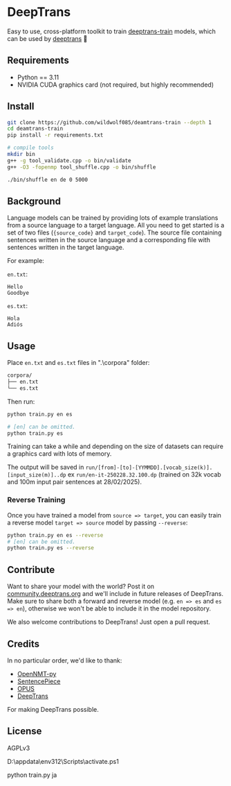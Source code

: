 # DeepTrans

Easy to use, cross-platform toolkit to train [deeptrans-train](https://github.com/wildwolf085/deamtrans-train) models, which can be used by [deeptrans](https://deamtrans.org) 🚂

## Requirements

 * Python == 3.11
 * NVIDIA CUDA graphics card (not required, but highly recommended)

## Install

```bash
git clone https://github.com/wildwolf085/deamtrans-train --depth 1
cd deamtrans-train
pip install -r requirements.txt

# compile tools
mkdir bin
g++ -g tool_validate.cpp -o bin/validate
g++ -O3 -fopenmp tool_shuffle.cpp -o bin/shuffle

./bin/shuffle en de 0 5000
```

## Background

Language models can be trained by providing lots of example translations from a source language to a target language. All you need to get started is a set of two files (`{source_code}` and `target_code`). The source file containing sentences written in the source language and a corresponding file with sentences written in the target language.

For example:

`en.txt`:

```
Hello
Goodbye
```

`es.txt`:

```
Hola
Adiós
```

## Usage

Place `en.txt` and `es.txt` files in ".\corpora" folder:

```bash
corpora/
├── en.txt
└── es.txt
```

Then run:

```bash
python train.py en es

# [en] can be omitted.
python train.py es
```

Training can take a while and depending on the size of datasets can require a graphics card with lots of memory.

The output will be saved in `run/[from]-[to]-[YYMMDD].[vocab_size(k)].[input_size(m)]..dp` ex `run/en-it-250228.32.100.dp` (trained on 32k vocab and 100m input pair sentences at 28/02/2025).

### Reverse Training

Once you have trained a model from `source => target`, you can easily train a reverse model `target => source` model by passing `--reverse`:

```bash
python train.py en es --reverse
# [en] can be omitted.
python train.py es --reverse
```

## Contribute

Want to share your model with the world? Post it on [community.deeptrans.org](https://community.deeptrans.org) and we'll include in future releases of DeepTrans. 
Make sure to share both a forward and reverse model (e.g. `en => es` and `es => en`), otherwise we won't be able to include it in the model repository.

We also welcome contributions to DeepTrans! Just open a pull request.

## Credits

In no particular order, we'd like to thank:

 * [OpenNMT-py](https://github.com/OpenNMT/OpenNMT-py)
 * [SentencePiece](https://github.com/google/sentencepiece)
 * [OPUS](https://opus.nlpl.eu)
 * [DeepTrans](https://github.com/wildwolf085/deamtrans)

For making DeepTrans possible.

## License

AGPLv3


D:\appdata\env312\Scripts\activate.ps1

python train.py ja

